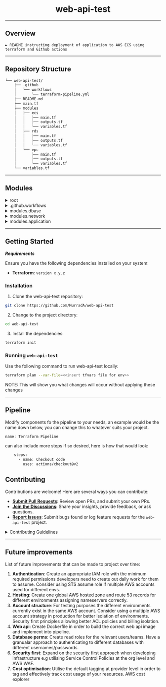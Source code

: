 <p align="center">
    <h1 align="center">web-api-test</h1>
</p>
<hr>

##  Overview

<code>► README instructing deployment of application to AWS ECS using terraform and Github actions </code>

---

##  Repository Structure

```sh
└── web-api-test/
    ├── .github
    │   └── workflows
    │       └── terraform-pipeline.yml
    ├── README.md
    ├── main.tf
    ├── modules
    │   ├── ecs
    │   │   ├── main.tf
    │   │   ├── outputs.tf
    │   │   └── variables.tf
    │   ├── rds
    │   │   ├── main.tf
    │   │   ├── outputs.tf
    │   │   └── variables.tf
    │   └── vpc
    │       ├── main.tf
    │       ├── outputs.tf
    │       └── variables.tf
    └── variables.tf
```

---

##  Modules

<details closed><summary>root</summary>

| File                                                                                           | Summary                         |
| ---                                                                                            | ---                             |
| [main.tf](https://github.com/MurradA/web-api-test/blob/master/main.tf)           | <code>► Variables</code> |
| [variables.tf](https://github.com/MurradA/web-api-test/blob/master/variables.tf) | <code>► Main Configuration</code> |

</details>

<details closed><summary>.github.workflows</summary>

| File                                                                                                                                 | Summary                         |
| ---                                                                                                                                  | ---                             |
| [terraform-pipeline.yml](https://github.com/MurradA/web-api-test/blob/master/.github/workflows/terraform-pipeline.yml) | <code>► Pipeline</code> |

</details>

<details closed><summary>modules.dbase</summary>

| File                                                                                                         | Summary                         |
| ---                                                                                                          | ---                             |
| [outputs.tf](https://github.com/MurradA/web-api-test/blob/master/modules/dbase/outputs.tf)     | <code>► Database Modules Outputs</code> |
| [main.tf](https://github.com/MurradA/web-api-test/blob/master/modules/dbase/main.tf)           | <code>► Database Modules Main</code> |
| [variables.tf](https://github.com/MurradA/web-api-test/blob/master/modules/dbase/variables.tf) | <code>► Database Modules Variables</code> |

</details>

<details closed><summary>modules.network</summary>

| File                                                                                                           | Summary                         |
| ---                                                                                                            | ---                             |
| [outputs.tf](https://github.com/MurradA/web-api-test/blob/master/modules/network/outputs.tf)     | <code>► Network Modules Outputs</code> |
| [main.tf](https://github.com/MurradA/web-api-test/blob/master/modules/network/main.tf)           | <code>► Network Modules Main</code> |
| [variables.tf](https://github.com/MurradA/web-api-test/blob/master/modules/network/variables.tf) | <code>► Network Modules Variables</code> |

</details>

<details closed><summary>modules.application</summary>

| File                                                                                                               | Summary                         |
| ---                                                                                                                | ---                             |
| [outputs.tf](https://github.com/MurradA/web-api-test/blob/master/modules/application/outputs.tf)     | <code>► Application Module Outputs</code> |
| [main.tf](https://github.com/MurradA/web-api-test/blob/master/modules/application/main.tf)           | <code>► Application Module Main</code> |
| [variables.tf](https://github.com/MurradA/web-api-test/blob/master/modules/application/variables.tf) | <code>► Application Module Variables</code> |

</details>

---

##  Getting Started

***Requirements***

Ensure you have the following dependencies installed on your system:

* **Terraform**: `version x.y.z`

###  Installation

1. Clone the web-api-test repository:

```sh
git clone https://github.com/MurradA/web-api-test
```

2. Change to the project directory:

```sh
cd web-api-test
```

3. Install the dependencies:

```sh
terraform init
```

###  Running `web-api-test`

Use the following command to run web-api-test locally:

```sh
terraform plan --var-file=<<insert tfvars file for env>>
```

NOTE: This will show you what changes will occur without applying these changes

---

## Pipeline

Modify components fo the pipeline to your needs, an example would be the name down below, you can change this to whatever suits your project.

```sh
name: Terraform Pipeline
```
can also include more steps if so desired, here is how that would look:

```sh
    steps:
      - name: Checkout code
        uses: actions/checkout@v2
```

##  Contributing

Contributions are welcome! Here are several ways you can contribute:

- **[Submit Pull Requests](https://github.com/MurradA/web-api-test/blob/main/CONTRIBUTING.md)**: Review open PRs, and submit your own PRs.
- **[Join the Discussions](https://github.com/MurradA/web-api-test/discussions)**: Share your insights, provide feedback, or ask questions.
- **[Report Issues](https://github.com/MurradA/web-api-test/issues)**: Submit bugs found or log feature requests for the `web-api-test` project.

<details closed>
    <summary>Contributing Guidelines</summary>

1. **Fork the Repository**: Start by forking the project repository to your github account.
2. **Clone Locally**: Clone the forked repository to your local machine using a git client.
   ```sh
   git clone https://github.com/MurradA/web-api-test
   ```
3. **Create a New Branch**: Always work on a new branch, giving it a descriptive name.
   ```sh
   git checkout -b new-feature-x
   ```
4. **Make Your Changes**: Develop and test your changes locally.
5. **Commit Your Changes**: Commit with a clear message describing your updates.
   ```sh
   git commit -m 'Implemented new feature x.'
   ```
6. **Push to GitHub**: Push the changes to your forked repository.
   ```sh
   git push origin new-feature-x
   ```
7. **Submit a Pull Request**: Create a PR against the original project repository. Clearly describe the changes and their motivations.

Once your PR is reviewed and approved, it will be merged into the main branch.

</details>

---

##  Future improvements

List of future improvements that can be made to project over time:

1. **Authentication**: Create an appropriate IAM role with the minimum required permissions developers need to create out daily work for them to assume. Consider using STS assume role if multiple AWS accounts used for different envs.
2. **Hosting**: Create one global AWS hosted zone and route 53 records for different environments assigning nameservers correctly.
3. **Account structure**: For testing purposes the different environments currently exist in the same AWS account. Consider using a multiple AWS account strategy in production for better isolation of environments. Security first principles allowing better ACL policies and billing isolation.
4. **Web api**: Create Dockerfile in order to build the correct web api image and implement into pipeline.
5. **Database perms**: Create read roles for the relevant users/teams. Have a granualar approach to authenticating to different databases with different usernames/passwords.
6. **Security first**: Expand on the security first approach when developing infrastructure e.g utilising Service Control Policies at the org level and AWS WAF.
7. **Cost optimisation**: Utilise the default tagging at provider level in order to tag and effectively track cost usage of your resources. AWS cost explorer
